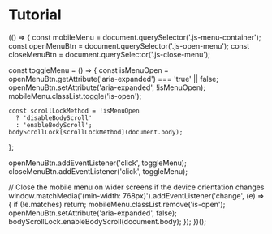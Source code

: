 # Tutorial
<!-- --------------------mobile menu------------------------ -->
(() => {
  const mobileMenu = document.querySelector('.js-menu-container');
  const openMenuBtn = document.querySelector('.js-open-menu');
  const closeMenuBtn = document.querySelector('.js-close-menu');

  const toggleMenu = () => {
    const isMenuOpen =
      openMenuBtn.getAttribute('aria-expanded') === 'true' || false;
    openMenuBtn.setAttribute('aria-expanded', !isMenuOpen);
    mobileMenu.classList.toggle('is-open');

    const scrollLockMethod = !isMenuOpen
      ? 'disableBodyScroll'
      : 'enableBodyScroll';
    bodyScrollLock[scrollLockMethod](document.body);
  };

  openMenuBtn.addEventListener('click', toggleMenu);
  closeMenuBtn.addEventListener('click', toggleMenu);

  // Close the mobile menu on wider screens if the device orientation changes
  window.matchMedia('(min-width: 768px)').addEventListener('change', (e) => {
    if (!e.matches) return;
    mobileMenu.classList.remove('is-open');
    openMenuBtn.setAttribute('aria-expanded', false);
    bodyScrollLock.enableBodyScroll(document.body);
  });
})();

